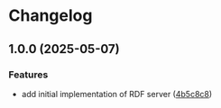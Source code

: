# Changelog

## 1.0.0 (2025-05-07)


### Features

* add initial implementation of RDF server ([4b5c8c8](https://github.com/kludge-works/mcp-server-rdf/commit/4b5c8c84f54fcf9a2be22a835ec3e2317f34d06f))
